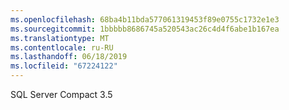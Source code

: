 ```yaml
---
ms.openlocfilehash: 68ba4b11bda577061319453f89e0755c1732e1e3
ms.sourcegitcommit: 1bbbbb8686745a520543ac26c4d4f6abe1b167ea
ms.translationtype: MT
ms.contentlocale: ru-RU
ms.lasthandoff: 06/18/2019
ms.locfileid: "67224122"
---
```

SQL Server Compact 3.5
